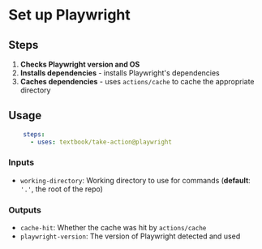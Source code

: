 # Set up Playwright

## Steps

1. **Checks Playwright version and OS**
2. **Installs dependencies** - installs Playwright's dependencies
3. **Caches dependencies** - uses `actions/cache` to cache the appropriate directory

## Usage

```yaml
    steps:
      - uses: textbook/take-action@playwright
```

### Inputs

- `working-directory`: Working directory to use for commands (**default**: `'.'`, the root of the repo)

### Outputs

- `cache-hit`: Whether the cache was hit by `actions/cache`
- `playwright-version`: The version of Playwright detected and used
